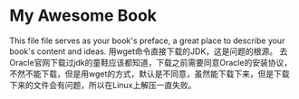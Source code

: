 # My Awesome Book

This file file serves as your book's preface, a great place to describe your book's content and ideas.
用wget命令直接下载的JDK，这是问题的根源。 
去Oracle官网下载过jdk的童鞋应该都知道，下载之前需要同意Oracle的安装协议，不然不能下载，但是用wget的方式，默认是不同意，虽然能下载下来，但是下载下来的文件会有问题，所以在Linux上解压一直失败。
